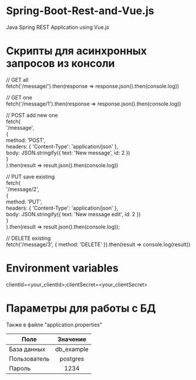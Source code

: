 # Spring-Boot-Rest-and-Vue.js
Java Spring REST Application using Vue.js

# Скрипты для асинхронных запросов из консоли

// GET all  
fetch('/message/').then(response => response.json().then(console.log))
  
// GET one  
fetch('/message/1').then(response => response.json().then(console.log))
  
// POST add new one  
fetch(  
  '/message',   
  {   
    method: 'POST',   
    headers: { 'Content-Type': 'application/json' },  
    body: JSON.stringify({ text: 'New message', id: 2 })  
  }  
).then(result => result.json().then(console.log))  
  
// PUT save existing  
fetch(  
  '/message/2',   
  {   
    method: 'PUT',   
    headers: { 'Content-Type': 'application/json' },   
    body: JSON.stringify({ text: 'New message edit', id: 2 })  
   }  
).then(result => result.json().then(console.log));  
  
// DELETE existing  
fetch('/message/3', { method: 'DELETE' }).then(result => console.log(result))  
  
# Environment variables  
clientId=<your_clientId>;clientSecret=<your_clientSecret>  
  
# Параметры для работы с БД  
Также в файле "application.properties"

| Поле                       |                Значение           |
| -------------------------- | :-------------------------------: |
| База данных                |             db_example            |
| Пользователь               |              postgres             |
| Пароль                     |                1234               |
